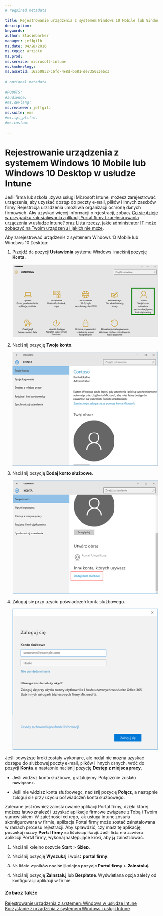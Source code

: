 ```yaml
---
# required metadata

title: Rejestrowanie urządzenia z systemem Windows 10 Mobile lub Windows 10 Desktop w usłudze Intune | Microsoft Intune
description:
keywords:
author: Staciebarker
manager: jeffgilb
ms.date: 04/28/2016
ms.topic: article
ms.prod:
ms.service: microsoft-intune
ms.technology:
ms.assetid: 36250832-c6fd-4e8d-b681-de735023ebc3

# optional metadata

#ROBOTS:
#audience:
#ms.devlang:
ms.reviewer: jeffgilb
ms.suite: ems
#ms.tgt_pltfrm:
#ms.custom:

---
```



# Rejestrowanie urządzenia z systemem Windows 10 Mobile lub Windows 10 Desktop w usłudze Intune

Jeśli firma lub szkoła używa usługi Microsoft Intune, możesz zarejestrować urządzenia, aby uzyskać dostęp do poczty e-mail, plików i innych zasobów firmy. Rejestracja urządzenia umożliwia organizacji ochronę danych firmowych. Aby uzyskać więcej informacji o rejestracji, zobacz [Co się dzieje w przypadku zainstalowania aplikacji Portal firmy i zarejestrowania urządzenia w usłudze Intune?](what-happens-if-you-install-the-company-portal-app-and-enroll-your-device-in-intune-windows.md) oraz [Lista rzeczy, jakie administrator IT może zobaczyć na Twoim urządzeniu i jakich nie może](what-can-your-it-administrator-see-when-you-enroll-your-device-in-intune-windows.md).

Aby zarejestrować urządzenie z systemem Windows 10 Mobile lub Windows 10 Desktop:

1.  Przejdź do pozycji **Ustawienia** systemu Windows i naciśnij pozycję **Konta**.

    ![settings-accounts](./media/W10-enroll-1-settings-accounts.png)

2.  Naciśnij pozycję **Twoje konto**.

    ![your-account](./media/W10-enroll-2-accounts-your-account.png)

3.  Naciśnij pozycję **Dodaj konto służbowe**.

    ![add-work-school-account](./media/W10-enroll-3-add-work-school-acct.png)

4.  Zaloguj się przy użyciu poświadczeń konta służbowego.

    ![sign-in](./media/W10-enroll-4-sign-in.png)

Jeśli powyższe kroki zostały wykonane, ale nadal nie można uzyskać dostępu do służbowej poczty e-mail, plików i innych danych, wróć do pozycji **Konta**, a następnie naciśnij pozycję **Dostęp z miejsca pracy**.

-   Jeśli widzisz konto służbowe, gratulujemy. Połączenie zostało nawiązane.

-   Jeśli nie widzisz konta służbowego, naciśnij pozycję **Połącz**, a następnie zaloguj się przy użyciu poświadczeń konta służbowego.

Zalecane jest również zainstalowanie aplikacji Portal firmy, dzięki której możesz łatwo znaleźć i uzyskać aplikacje firmowe związane z Tobą i Twoim stanowiskiem. W zależności od tego, jak usługa Intune została skonfigurowana w firmie, aplikacja Portal firmy może zostać zainstalowana w ramach procesu rejestracji. Aby sprawdzić, czy masz tę aplikację, poszukaj nazwy **Portal firmy** na liście aplikacji. Jeśli lista nie zawiera aplikacji Portal firmy, wykonaj następujące kroki, aby ją zainstalować.

1.  Naciśnij kolejno pozycje **Start** &gt; **Sklep**.

2.  Naciśnij pozycję **Wyszukaj** i wpisz **portal firmy**.

3.  Na liście wyników naciśnij kolejno pozycje **Portal firmy** &gt; **Zainstaluj**.

4.  Naciśnij pozycję **Zainstaluj** lub **Bezpłatne**. Wyświetlana opcja zależy od konfiguracji aplikacji w firmie.



### Zobacz także
[Rejestrowanie urządzenia z systemem Windows w usłudze Intune](enroll-your-device-in-intune-windows.md)</br>
[Korzystanie z urządzenia z systemem Windows i usługi Intune](using-your-windows-device-with-intune.md)



<!--HONumber=May16_HO1-->


